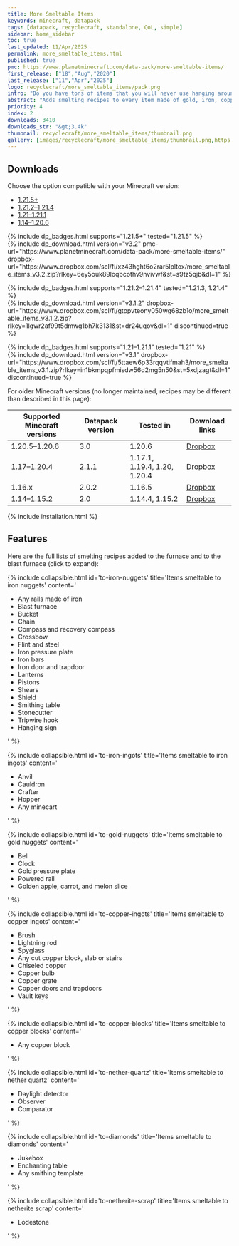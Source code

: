```yaml
---
title: More Smeltable Items
keywords: minecraft, datapack
tags: [datapack, recyclecraft, standalone, QoL, simple]
sidebar: home_sidebar
toc: true
last_updated: 11/Apr/2025
permalink: more_smeltable_items.html
published: true
pmc: https://www.planetminecraft.com/data-pack/more-smeltable-items/
first_release: ["18","Aug","2020"]
last_release: ["11","Apr","2025"]
logo: recyclecraft/more_smeltable_items/pack.png
intro: "Do you have tons of items that you will never use hanging around? This datapack adds smelting recipes (for the furnace and the blast furnace) to every item made of gold, iron, copper, diamond, or quartz (and the lodestone). Now you can recycle things you will never use for minerals."
abstract: "Adds smelting recipes to every item made of gold, iron, copper, diamond, or quartz (and the lodestone)."
priority: 4
index: 2
downloads: 3410
downloads_str: "&gt;3.4k"
thumbnail: recyclecraft/more_smeltable_items/thumbnail.png
gallery: [images/recyclecraft/more_smeltable_items/thumbnail.png,https://static.planetminecraft.com/files/image/minecraft/data-pack/2021/775/15125173-screenshot-at_l.webp,https://static.planetminecraft.com/files/image/minecraft/data-pack/2021/775/15125167-screenshot-at_l.webp,https://static.planetminecraft.com/files/image/minecraft/data-pack/2021/775/15125169-screenshot-at_l.webp,https://static.planetminecraft.com/files/image/minecraft/data-pack/2021/775/15125170-screenshot-at_l.webp,https://static.planetminecraft.com/files/image/minecraft/data-pack/2021/775/15125176-screenshot-at_l.webp]
---
```


## Downloads

Choose the option compatible with your Minecraft version:

<ul id="profileTabs" class="nav nav-tabs">
    <li class="active"><a href="#1-21-5" data-toggle="tab">1.21.5+</a></li>
    <li><a href="#1-21-2" data-toggle="tab">1.21.2–1.21.4</a></li>
    <li><a href="#1-21" data-toggle="tab">1.21–1.21.1</a></li>
    <li><a href="#legacy" data-toggle="tab">1.14–1.20.6</a></li>
</ul>

<div class="tab-content">
    <div role="tabpanel" class="tab-pane active" id="1-21-5">
        <p>
            {% include dp_badges.html supports="1.21.5+" tested="1.21.5" %}
            <br/>
            {% include dp_download.html version="v3.2" pmc-url="https://www.planetminecraft.com/data-pack/more-smeltable-items/" dropbox-url="https://www.dropbox.com/scl/fi/xz43hght6o2rar5lpltox/more_smeltable_items_v3.2.zip?rlkey=6ey5ouk89loqbcothv9nvivwf&st=s9tz5qjb&dl=1" %}
        </p>
    </div>
    <div role="tabpanel" class="tab-pane" id="1-21-2">
        <p>
            {% include dp_badges.html supports="1.21.2–1.21.4" tested="1.21.3, 1.21.4" %}
            <br/>
            {% include dp_download.html version="v3.1.2" dropbox-url="https://www.dropbox.com/scl/fi/gtppvteony050wg68zb1o/more_smeltable_items_v3.1.2.zip?rlkey=1lgwr2af99t5dmwg1bh7k3131&st=dr24uqov&dl=1" discontinued=true %}
        </p>
    </div>
    <div role="tabpanel" class="tab-pane" id="1-21">
        <p>
            {% include dp_badges.html supports="1.21–1.21.1" tested="1.21" %}
            <br/>
            {% include dp_download.html version="v3.1" dropbox-url="https://www.dropbox.com/scl/fi/5ttaew6p33rqqvtifmah3/more_smeltable_items_v3.1.zip?rlkey=in1bkmpqpfmisdw56d2mg5n50&st=5xdjzagt&dl=1" discontinued=true %}
        </p>
    </div>
    <div role="tabpanel" class="tab-pane" id="legacy">
        For older Minecraft versions (no longer maintained, recipes may be different than described in this page):
        <table><thead>
            <tr>
                <th>Supported Minecraft versions</th>
                <th>Datapack version</th>
                <th>Tested in</th>
                <th>Download links</th>
            </tr></thead>
            <tbody>
            <tr>
                <td>1.20.5–1.20.6</td>
                <td>3.0</td>
                <td>1.20.6</td>
                <td><a href='https://www.dropbox.com/scl/fi/22vlct9vamf205khosrx2/more_smeltable_items_v3.0.zip?rlkey=57nyyb4nbhfxzgu59tz4euroi&st=qy64b7zk&dl=1'>Dropbox</a></td>
            </tr>
            <tr>
                <td>1.17–1.20.4</td>
                <td>2.1.1</td>
                <td>1.17.1, 1.19.4, 1.20, 1.20.4</td>
                <td><a href='https://www.dropbox.com/scl/fi/hhlsf2u7rg84n2t2dbezx/more_smeltable_items_v2.1.1.zip?rlkey=9d5k390kwz94eecrhst7i568t&st=02mend0a&dl=1'>Dropbox</a></td>
            </tr>
            <tr>
                <td>1.16.x</td>
                <td>2.0.2</td>
                <td>1.16.5</td>
                <td><a href='https://www.dropbox.com/s/bvepac0zb37cguq/more_smeltable_items_v2.0.2-mc1.16.x.zip?dl=1'>Dropbox</a></td>
            </tr>
            <tr>
                <td>1.14–1.15.2</td>
                <td>2.0</td>
                <td>1.14.4, 1.15.2</td>
                <td><a href='https://www.dropbox.com/s/sq1xxk8mv2wea0y/dnv_more_smeltable_items_v2_mc1.14-1.15.x.zip?dl=1'>Dropbox</a></td>
            </tr>
            </tbody>
        </table>
    </div>
</div>

{% include installation.html %}

## Features

Here are the full lists of smelting recipes added to the furnace and to the blast furnace (click to expand):

{% include collapsible.html id='to-iron-nuggets' title='Items smeltable to iron nuggets' content='<ul><li>Any rails made of iron</li><li>Blast furnace</li><li>Bucket</li><li>Chain</li><li>Compass and recovery compass</li><li>Crossbow</li><li>Flint and steel</li><li>Iron pressure plate</li><li>Iron bars</li><li>Iron door and trapdoor</li><li>Lanterns</li><li>Pistons</li><li>Shears</li><li>Shield</li><li>Smithing table</li><li>Stonecutter</li><li>Tripwire hook</li><li>Hanging sign</li></ul>' %}

{% include collapsible.html id='to-iron-ingots' title='Items smeltable to iron ingots' content='<ul><li>Anvil</li><li>Cauldron</li><li>Crafter</li><li>Hopper</li><li>Any minecart</li></ul>' %}

{% include collapsible.html id='to-gold-nuggets' title='Items smeltable to gold nuggets' content='<ul><li>Bell</li><li>Clock</li><li>Gold pressure plate</li><li>Powered rail</li><li>Golden apple, carrot, and melon slice</li></ul>' %}

{% include collapsible.html id='to-copper-ingots' title='Items smeltable to copper ingots' content='<ul><li>Brush</li><li>Lightning rod</li><li>Spyglass</li><li>Any cut copper block, slab or stairs</li><li>Chiseled copper</li><li>Copper bulb</li><li>Copper grate</li><li>Copper doors and trapdoors</li><li>Vault keys</li></ul>' %}

{% include collapsible.html id='to-copper-blocks' title='Items smeltable to copper blocks' content='<ul><li>Any copper block</li></ul>' %}

{% include collapsible.html id='to-nether-quartz' title='Items smeltable to nether quartz' content='<ul><li>
Daylight detector</li><li>
Observer</li><li>
Comparator</li></ul>' %}

{% include collapsible.html id='to-diamonds' title='Items smeltable to diamonds' content='<ul><li>Jukebox</li><li>Enchanting table</li><li>Any smithing template</li></ul>' %}

{% include collapsible.html id='to-netherite-scrap' title='Items smeltable to netherite scrap' content='<ul><li>Lodestone</li></ul>' %}
